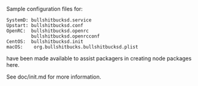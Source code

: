 Sample configuration files for:
```
SystemD: bullshitbucksd.service
Upstart: bullshitbucksd.conf
OpenRC:  bullshitbucksd.openrc
         bullshitbucksd.openrcconf
CentOS:  bullshitbucksd.init
macOS:    org.bullshitbucks.bullshitbucksd.plist
```
have been made available to assist packagers in creating node packages here.

See doc/init.md for more information.

